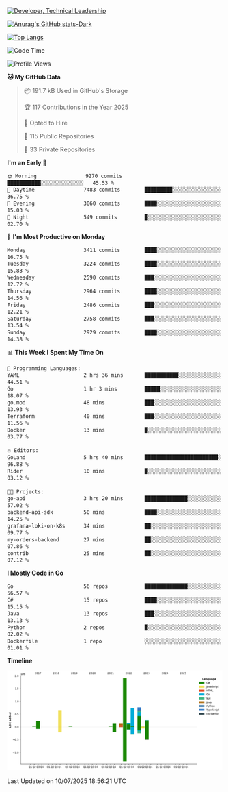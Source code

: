 <div>
  <a href="https://www.linkedin.com/in/arielpineiro/" target="_blank" rel="nofollow noopener noreferrer">
    <img src="https://img.shields.io/badge/-LinkedIn-%230077B5?style=for-the-badge&logo=linkedin&logoColor=white" alt="Developer, Technical Leadership" title="Ariel Piñeiro">
  </a>
</div>

[![Anurag's GitHub stats-Dark](https://github-readme-stats.vercel.app/api?username=arielsrv&show_icons=true&theme=dark#gh-dark-mode-only)](https://github.com/anuraghazra/github-readme-stats#gh-dark-mode-only)

[![Top Langs](https://github-readme-stats.vercel.app/api/top-langs/?username=arielsrv&layout=compact&langs_count=10&theme=dark#gh-dark-mode-only)](https://github.com/anuraghazra/github-readme-stats&theme=dark#gh-dark-mode-only)

<!--START_SECTION:waka-->
![Code Time](http://img.shields.io/badge/Code%20Time-1%2C348%20hrs%2034%20mins-blue)

![Profile Views](http://img.shields.io/badge/Profile%20Views-11-blue)

**🐱 My GitHub Data** 

> 📦 191.7 kB Used in GitHub's Storage 
 > 
> 🏆 117 Contributions in the Year 2025
 > 
> 💼 Opted to Hire
 > 
> 📜 115 Public Repositories 
 > 
> 🔑 33 Private Repositories 
 > 
**I'm an Early 🐤** 

```text
🌞 Morning                9270 commits        ███████████░░░░░░░░░░░░░░   45.53 % 
🌆 Daytime                7483 commits        █████████░░░░░░░░░░░░░░░░   36.75 % 
🌃 Evening                3060 commits        ████░░░░░░░░░░░░░░░░░░░░░   15.03 % 
🌙 Night                  549 commits         █░░░░░░░░░░░░░░░░░░░░░░░░   02.70 % 
```
📅 **I'm Most Productive on Monday** 

```text
Monday                   3411 commits        ████░░░░░░░░░░░░░░░░░░░░░   16.75 % 
Tuesday                  3224 commits        ████░░░░░░░░░░░░░░░░░░░░░   15.83 % 
Wednesday                2590 commits        ███░░░░░░░░░░░░░░░░░░░░░░   12.72 % 
Thursday                 2964 commits        ████░░░░░░░░░░░░░░░░░░░░░   14.56 % 
Friday                   2486 commits        ███░░░░░░░░░░░░░░░░░░░░░░   12.21 % 
Saturday                 2758 commits        ███░░░░░░░░░░░░░░░░░░░░░░   13.54 % 
Sunday                   2929 commits        ████░░░░░░░░░░░░░░░░░░░░░   14.38 % 
```


📊 **This Week I Spent My Time On** 

```text
💬 Programming Languages: 
YAML                     2 hrs 36 mins       ███████████░░░░░░░░░░░░░░   44.51 % 
Go                       1 hr 3 mins         █████░░░░░░░░░░░░░░░░░░░░   18.07 % 
go.mod                   48 mins             ███░░░░░░░░░░░░░░░░░░░░░░   13.93 % 
Terraform                40 mins             ███░░░░░░░░░░░░░░░░░░░░░░   11.56 % 
Docker                   13 mins             █░░░░░░░░░░░░░░░░░░░░░░░░   03.77 % 

🔥 Editors: 
GoLand                   5 hrs 40 mins       ████████████████████████░   96.88 % 
Rider                    10 mins             █░░░░░░░░░░░░░░░░░░░░░░░░   03.12 % 

🐱‍💻 Projects: 
go-api                   3 hrs 20 mins       ██████████████░░░░░░░░░░░   57.02 % 
backend-api-sdk          50 mins             ████░░░░░░░░░░░░░░░░░░░░░   14.25 % 
grafana-loki-on-k8s      34 mins             ██░░░░░░░░░░░░░░░░░░░░░░░   09.77 % 
my-orders-backend        27 mins             ██░░░░░░░░░░░░░░░░░░░░░░░   07.86 % 
contrib                  25 mins             ██░░░░░░░░░░░░░░░░░░░░░░░   07.12 % 
```

**I Mostly Code in Go** 

```text
Go                       56 repos            ██████████████░░░░░░░░░░░   56.57 % 
C#                       15 repos            ████░░░░░░░░░░░░░░░░░░░░░   15.15 % 
Java                     13 repos            ███░░░░░░░░░░░░░░░░░░░░░░   13.13 % 
Python                   2 repos             █░░░░░░░░░░░░░░░░░░░░░░░░   02.02 % 
Dockerfile               1 repo              ░░░░░░░░░░░░░░░░░░░░░░░░░   01.01 % 
```



**Timeline**

![Lines of Code chart](https://raw.githubusercontent.com/arielsrv/arielsrv/main/assets/bar_graph.png)


 Last Updated on 10/07/2025 18:56:21 UTC
<!--END_SECTION:waka-->
